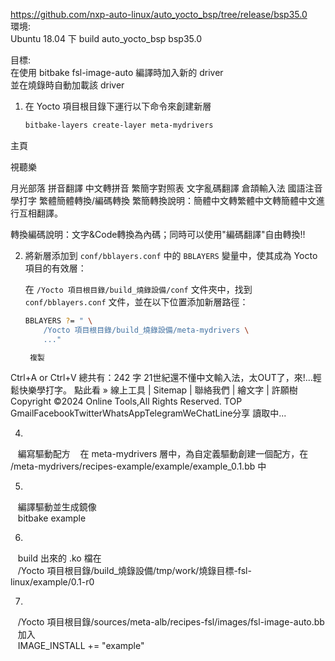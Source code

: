 https://github.com/nxp-auto-linux/auto_yocto_bsp/tree/release/bsp35.0  
環境:  
Ubuntu 18.04 下 build auto_yocto_bsp bsp35.0   
  
目標:  
在使用 bitbake fsl-image-auto 編譯時加入新的 driver  
並在燒錄時自動加載該 driver  

1. 在 Yocto 項目根目錄下運行以下命令來創建新層
   ```bash
   bitbake-layers create-layer meta-mydrivers


主頁

視聽樂

月光部落
拼音翻譯 中文轉拼音 繁簡字對照表 文字亂碼翻譯 倉頡輸入法 國語注音 學打字
繁體簡體轉換/編碼轉換
繁簡轉換說明：簡體中文轉繁體中文轉簡體中文進行互相翻譯。

轉換編碼說明：文字&Code轉換為內碼；同時可以使用"編碼翻譯"自由轉換!!


       
2. 將新層添加到 `conf/bblayers.conf` 中的 `BBLAYERS` 變量中，使其成為 Yocto 項目的有效層：

   在 `/Yocto 項目根目錄/build_燒錄設備/conf` 文件夾中，找到 `conf/bblayers.conf` 文件，並在以下位置添加新層路徑：

   ```bash
   BBLAYERS ?= " \
       /Yocto 項目根目錄/build_燒錄設備/meta-mydrivers \
       ..."

    複製
Ctrl+A or Ctrl+V 總共有：242 字
21世紀還不懂中文輸入法，太OUT了，來!...輕鬆快樂學打字。 點此看 »
線上工具 | Sitemap | 聯絡我們 | 繪文字 | 許願樹
Copyright ©2024 Online Tools,All Rights Reserved. TOP
GmailFacebookTwitterWhatsAppTelegramWeChatLine分享
讀取中...

4.
&nbsp;&nbsp;&nbsp;編寫驅動配方
&nbsp;&nbsp;&nbsp;在 meta-mydrivers 層中，為自定義驅動創建一個配方，在 /meta-mydrivers/recipes-example/example/example_0.1.bb 中  

5.
&nbsp;&nbsp;&nbsp;編譯驅動並生成鏡像  
&nbsp;&nbsp;&nbsp;bitbake example

6.
&nbsp;&nbsp;&nbsp;build 出來的 .ko 檔在  
&nbsp;&nbsp;&nbsp;/Yocto 項目根目錄/build_燒錄設備/tmp/work/燒錄目標-fsl-linux/example/0.1-r0

7.
&nbsp;&nbsp;&nbsp;/Yocto 項目根目錄/sources/meta-alb/recipes-fsl/images/fsl-image-auto.bb  
&nbsp;&nbsp;&nbsp;加入  
&nbsp;&nbsp;&nbsp;IMAGE_INSTALL += "example"

